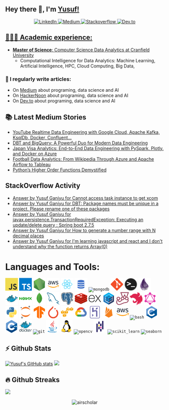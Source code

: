 ## Hey there 👋, I'm [Yusuf!](https://github.com/airscholar/)

<center>
<a href="https://www.linkedin.com/in/yusuf-ganiyu-b90140107/?locale=en_US" target="_blank">
    <img src="https://img.shields.io/badge/linkedin-%230077B5.svg?&style=for-the-badge&logo=linkedin&logoColor=white&color=071A2C" alt="LinkedIn"/>
  </a>
 <a href="https://medium.com/@yusuf.ganiyu" target="_blank">
    <img src="https://img.shields.io/badge/medium-%2312100E.svg?&style=for-the-badge&logo=medium&logoColor=white&color=071A2C" alt="Medium"/>
  </a>
  <a href="https://stackoverflow.com/users/6070546/yusuf-ganiyu" target="_blank">
    <img src="https://img.shields.io/badge/stackoverflow-%2312100E.svg?&style=for-the-badge&logo=stackoverflow&logoColor=white&color=071A2C" alt="Stackoverflow"/>
  </a>
  <a href="https://dev.to/airscholar" target="_blank">
    <img src="https://img.shields.io/badge/dev.to-%2312100E.svg?&style=for-the-badge&logo=dev.to&logoColor=white&color=071A2C" alt="Dev.to"/>
</center>

## 👨🏻‍🎓 Academic experience:
  - **Master of Science**: Computer Science Data Analytics at [Cranfield University](https://www.cranfield.ac.uk/courses/taught/computational-intelligence-for-data-analytics)
    - Computational Intelligence for Data Analytics: Machine Learning, Artificial Intelligence, HPC, Cloud Computing, Big Data, 

### 📝 I regularly write articles:
  - On [Medium](https://medium.com/@yusuf.ganiyu) about programing, data science and AI
  - On [HackerNoon](https://hackernoon.com/u/airscholar) about programing, data science and AI
  - On [Dev.to](https://dev.to/airscholar) about programing, data science and AI

## 📚 Latest Medium Stories
<!-- MEDIUM-STORY-LIST:START -->
- [YouTube Realtime Data Engineering with Google Cloud, Apache Kafka, KsqlDb, Docker, Confluent…](https://aws.plainenglish.io/youtube-realtime-data-engineering-with-google-cloud-apache-kafka-ksqldb-docker-confluent-1ed9e94c0efe?source=rss-e88756b73479------2)
- [DBT and BigQuery: A Powerful Duo for Modern Data Engineering](https://blog.stackademic.com/dbt-and-bigquery-a-powerful-duo-for-modern-data-engineering-5f4ba97fd0c9?source=rss-e88756b73479------2)
- [Japan Visa Analytics: End-to-End Data Engineering with PySpark, Plotly, and Docker on Azure](https://aws.plainenglish.io/japan-visa-analytics-end-to-end-data-engineering-with-pyspark-plotly-and-docker-on-azure-6e866f47596e?source=rss-e88756b73479------2)
- [Football Data Analytics: From Wikipedia Through Azure and Apache Airflow to Tableau](https://medium.com/towards-data-engineering/football-data-analytics-from-wikipedia-through-azure-and-apache-airflow-to-tableau-5edeb035cc0b?source=rss-e88756b73479------2)
- [Python’s Higher Order Functions Demystified](https://python.plainenglish.io/pythons-higher-order-functions-demystified-47b46523e42d?source=rss-e88756b73479------2)
<!-- MEDIUM-STORY-LIST:END -->

## StackOverflow Activity
<!-- STACKOVERFLOW:START -->
- [Answer by Yusuf Ganiyu for Cannot access task instance to get xcom](https://stackoverflow.com/questions/77302772/cannot-access-task-instance-to-get-xcom/77303461#77303461)
- [Answer by Yusuf Ganiyu for DBT: Package names must be unique in a project. Please rename one of these packages](https://stackoverflow.com/questions/75536645/dbt-package-names-must-be-unique-in-a-project-please-rename-one-of-these-packa/77286949#77286949)
- [Answer by Yusuf Ganiyu for javax.persistence.TransactionRequiredException: Executing an update/delete query : Spring boot 2.7.5](https://stackoverflow.com/questions/77001805/javax-persistence-transactionrequiredexception-executing-an-update-delete-query/77001891#77001891)
- [Answer by Yusuf Ganiyu for How to generate a number range with N decimal places](https://stackoverflow.com/questions/76826678/how-to-generate-a-number-range-with-n-decimal-places/76826964#76826964)
- [Answer by Yusuf Ganiyu for I&#39;m learning javascript and react and I don&#39;t understand why the function returns Array&lpar;0&rpar;](https://stackoverflow.com/questions/76810634/im-learning-javascript-and-react-and-i-dont-understand-why-the-function-return/76810710#76810710)
<!-- STACKOVERFLOW:END -->

# Languages and Tools:
<code><img height="40" src="https://raw.githubusercontent.com/github/explore/80688e429a7d4ef2fca1e82350fe8e3517d3494d/topics/javascript/javascript.png" alt="javascript"></code>
<code><img height="40" src="https://raw.githubusercontent.com/github/explore/80688e429a7d4ef2fca1e82350fe8e3517d3494d/topics/typescript/typescript.png" alt="typescript"></code>
<code><img height="40" src="https://raw.githubusercontent.com/github/explore/80688e429a7d4ef2fca1e82350fe8e3517d3494d/topics/nodejs/nodejs.png" alt="nodejs"></code>
<code><img height="40" src="https://raw.githubusercontent.com/github/explore/80688e429a7d4ef2fca1e82350fe8e3517d3494d/topics/aws/aws.png" alt="aws"></code>
<code><img height="40" src="https://raw.githubusercontent.com/github/explore/80688e429a7d4ef2fca1e82350fe8e3517d3494d/topics/react/react.png" alt="react"></code>
<code><img height="40" src="https://raw.githubusercontent.com/github/explore/80688e429a7d4ef2fca1e82350fe8e3517d3494d/topics/sql/sql.png" alt="sql"></code>
<code><img height="40" src="https://encrypted-tbn0.gstatic.com/images?q=tbn%3AANd9GcSTTzPAw-55ssm1Im594xYZ9eRQu2JylrkYLg&usqp=CAU" alt="mongodb"></code>
<code><img height="40" src="https://raw.githubusercontent.com/devicons/devicon/master/icons/git/git-original.svg" alt="git"></code>
<code><img height="40" src="https://raw.githubusercontent.com/github/explore/80688e429a7d4ef2fca1e82350fe8e3517d3494d/topics/terminal/terminal.png" alt="terminal"></code>
<code><img height="40" src="https://raw.githubusercontent.com/devicons/devicon/master/icons/elixir/elixir-original.svg" alt="elixir"></code>
<code><img height="40" src="https://raw.githubusercontent.com/devicons/devicon/master/icons/docker/docker-original.svg" alt="docker"></code>
<code><img height="40" src="https://raw.githubusercontent.com/devicons/devicon/master/icons/nginx/nginx-original.svg" alt="nginx"></code>
<code><img height="40" src="https://raw.githubusercontent.com/devicons/devicon/master/icons/mongodb/mongodb-original.svg" alt="mongodb"></code>
<code><img height="40" src="https://raw.githubusercontent.com/devicons/devicon/master/icons/mysql/mysql-original.svg" alt="mysql"></code>
<code><img height="40" src="https://raw.githubusercontent.com/devicons/devicon/master/icons/postgresql/postgresql-original.svg" alt="postgresql"></code>
<code><img height="40" src="https://raw.githubusercontent.com/devicons/devicon/master/icons/redis/redis-original.svg" alt="redis"></code>
<code><img height="40" src="https://raw.githubusercontent.com/devicons/devicon/master/icons/express/express-original.svg" alt="express"></code>
<code><img height="40" src="https://raw.githubusercontent.com/devicons/devicon/master/icons/sequelize/sequelize-original.svg" alt="sequelize"></code>
<code><img height="40" src="https://raw.githubusercontent.com/devicons/devicon/master/icons/jest/jest-plain.svg" alt="jest"></code>
<code><img height="40" src="https://raw.githubusercontent.com/devicons/devicon/master/icons/nestjs/nestjs-plain.svg" alt="nestjs"></code>
<code><img height="40" src="https://raw.githubusercontent.com/devicons/devicon/master/icons/graphql/graphql-plain.svg" alt="graphql"></code>
<code><img height="40" src="https://raw.githubusercontent.com/devicons/devicon/master/icons/python/python-original.svg" alt="python"></code>
<code><img height="40" src="https://raw.githubusercontent.com/devicons/devicon/master/icons/jupyter/jupyter-original.svg" alt="jupyter"></code>
<code><img height="40" src="https://raw.githubusercontent.com/devicons/devicon/master/icons/tensorflow/tensorflow-original.svg" alt="tensorflow"></code>
<code><img height="40" src="https://raw.githubusercontent.com/devicons/devicon/master/icons/pytorch/pytorch-original.svg" alt="pytorch"></code>
<code><img height="40" src="https://raw.githubusercontent.com/devicons/devicon/master/icons/amazonwebservices/amazonwebservices-original.svg" alt="aws"></code>
<code><img height="40" src="https://raw.githubusercontent.com/devicons/devicon/master/icons/googlecloud/googlecloud-original.svg" alt="gcp"></code>
<code><img height="40" src="https://raw.githubusercontent.com/devicons/devicon/master/icons/heroku/heroku-original.svg" alt="heroku"></code>
<code><img height="40" src="https://raw.githubusercontent.com/devicons/devicon/master/icons/firebase/firebase-plain.svg" alt="firebase"></code>
<code><img height="40" src="https://raw.githubusercontent.com/devicons/devicon/master/icons/amazonwebservices/amazonwebservices-original-wordmark.svg" alt="aws"></code>
<code><img height="40" src="https://www.vectorlogo.zone/logos/gnu_bash/gnu_bash-icon.svg" alt="bash"></code>
<code><img height="40" src="https://raw.githubusercontent.com/devicons/devicon/master/icons/c/c-original.svg" alt="c"></code>
<code><img height="40" src="https://raw.githubusercontent.com/devicons/devicon/master/icons/cplusplus/cplusplus-original.svg" alt="cplusplus"></code>
<code><img height="40" src="https://raw.githubusercontent.com/devicons/devicon/master/icons/docker/docker-original-wordmark.svg" alt="docker"></code>
<code><img height="40" src="https://www.vectorlogo.zone/logos/git-scm/git-scm-icon.svg" alt="git"></code>
<code><img height="40" src="https://raw.githubusercontent.com/devicons/devicon/master/icons/java/java-original.svg" alt="java"></code>
<code><img height="40" src="https://raw.githubusercontent.com/devicons/devicon/master/icons/linux/linux-original.svg" alt="linux"></code>
<code><img height="40" src="https://www.vectorlogo.zone/logos/opencv/opencv-icon.svg" alt="opencv"></code>
<code><img height="40" src="https://raw.githubusercontent.com/devicons/devicon/2ae2a900d2f041da66e950e4d48052658d850630/icons/pandas/pandas-original.svg" alt="pandas"></code>
<code><img height="40" src="https://upload.wikimedia.org/wikipedia/commons/0/05/Scikit_learn_logo_small.svg" alt="scikit_learn"></code>
<code><img height="40" src="https://seaborn.pydata.org/_images/logo-mark-lightbg.svg" alt="seaborn"></code>

## ⚡ Github Stats
[![Yusuf's GitHub stats](https://github-readme-stats.vercel.app/api?username=airscholar)](https://github.com/airscholar/github-readme-stats)
<img height="180em" src="https://github-readme-stats.vercel.app/api/top-langs/?username=airscholar&show_icons=true&hide_border=true&layout=compact&hide_progress=true&langs_count=10"/>

## 🔥 Github Streaks</b></summary>
<img height="180em" src="https://github-readme-streak-stats.herokuapp.com/?user=airscholar&hide_border=true" />

<p align="center"><img src="https://komarev.com/ghpvc/?username=airscholar&label=Profile%20views&color=0e75b6&style=flat" alt="airscholar" /></p>